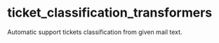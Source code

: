 # ticket_classification_transformers
Automatic support tickets classification from given mail text.
